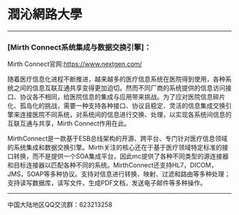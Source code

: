 # 潤沁網路大學
  
* * *

### [Mirth Connect系统集成与数据交换引擎]：    

Mirth Connect官网:https://www.nextgen.com/  

随着医疗信息化进程不断推进，越来越多的医疗信息系统在医院得到使用，各种系统之间的信息互联互通共享变得更加迫切。然而不同厂商的系统提供的信息访问接口、协议各不相同，给医院信息的集成与应用带来挑战。为了应对医院信息碎片化、孤岛化的挑战，需要一种支持各种接口、协议且稳定、灵活的信息集成交换引擎来连接医院不同系统，对系统间的信息进行交换、处理，以实现各系统间信息的互联互通与共享，Mirth Connect作用在此。

MirthConnect是一款基于ESB总线架构的开源、跨平台、专门针对医疗信息领域的系统集成和数据交换引擎。Mirth关注的核心还在于基于医疗领域特定标准的接口转换，而不是提供一个SOA集成平台，因此mc提供了各种不同类型的源连接器和目标连接器以匹配各种不同的系统。MirthConnect还支持HL7，DICOM，JMS，SOAP等多种协议。支持对信息进行转换、映射、过滤和路由等多种处理；支持读写数据库，读写文件，生成PDF文档，发送电子邮件等多种操作。

* * *  

中国大陆地区QQ交流群：623213258  
 
